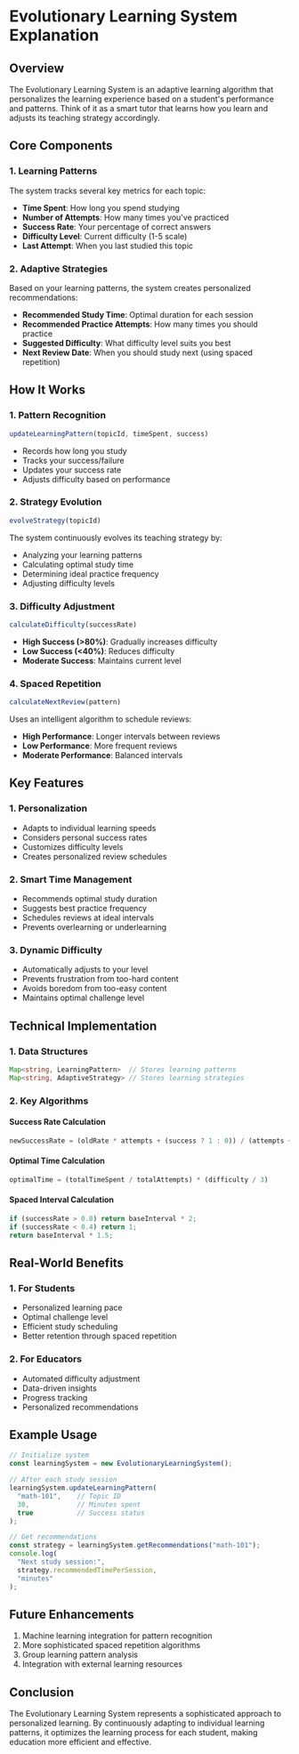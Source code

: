 # Evolutionary Learning System Explanation

## Overview
The Evolutionary Learning System is an adaptive learning algorithm that personalizes the learning experience based on a student's performance and patterns. Think of it as a smart tutor that learns how you learn and adjusts its teaching strategy accordingly.

## Core Components

### 1. Learning Patterns
The system tracks several key metrics for each topic:
- **Time Spent**: How long you spend studying
- **Number of Attempts**: How many times you've practiced
- **Success Rate**: Your percentage of correct answers
- **Difficulty Level**: Current difficulty (1-5 scale)
- **Last Attempt**: When you last studied this topic

### 2. Adaptive Strategies
Based on your learning patterns, the system creates personalized recommendations:
- **Recommended Study Time**: Optimal duration for each session
- **Recommended Practice Attempts**: How many times you should practice
- **Suggested Difficulty**: What difficulty level suits you best
- **Next Review Date**: When you should study next (using spaced repetition)

## How It Works

### 1. Pattern Recognition
```typescript
updateLearningPattern(topicId, timeSpent, success)
```
- Records how long you study
- Tracks your success/failure
- Updates your success rate
- Adjusts difficulty based on performance

### 2. Strategy Evolution
```typescript
evolveStrategy(topicId)
```
The system continuously evolves its teaching strategy by:
- Analyzing your learning patterns
- Calculating optimal study time
- Determining ideal practice frequency
- Adjusting difficulty levels

### 3. Difficulty Adjustment
```typescript
calculateDifficulty(successRate)
```
- **High Success (>80%)**: Gradually increases difficulty
- **Low Success (<40%)**: Reduces difficulty
- **Moderate Success**: Maintains current level

### 4. Spaced Repetition
```typescript
calculateNextReview(pattern)
```
Uses an intelligent algorithm to schedule reviews:
- **High Performance**: Longer intervals between reviews
- **Low Performance**: More frequent reviews
- **Moderate Performance**: Balanced intervals

## Key Features

### 1. Personalization
- Adapts to individual learning speeds
- Considers personal success rates
- Customizes difficulty levels
- Creates personalized review schedules

### 2. Smart Time Management
- Recommends optimal study duration
- Suggests best practice frequency
- Schedules reviews at ideal intervals
- Prevents overlearning or underlearning

### 3. Dynamic Difficulty
- Automatically adjusts to your level
- Prevents frustration from too-hard content
- Avoids boredom from too-easy content
- Maintains optimal challenge level

## Technical Implementation

### 1. Data Structures
```typescript
Map<string, LearningPattern>  // Stores learning patterns
Map<string, AdaptiveStrategy> // Stores learning strategies
```

### 2. Key Algorithms

#### Success Rate Calculation
```typescript
newSuccessRate = (oldRate * attempts + (success ? 1 : 0)) / (attempts + 1)
```

#### Optimal Time Calculation
```typescript
optimalTime = (totalTimeSpent / totalAttempts) * (difficulty / 3)
```

#### Spaced Interval Calculation
```typescript
if (successRate > 0.8) return baseInterval * 2;
if (successRate < 0.4) return 1;
return baseInterval * 1.5;
```

## Real-World Benefits

### 1. For Students
- Personalized learning pace
- Optimal challenge level
- Efficient study scheduling
- Better retention through spaced repetition

### 2. For Educators
- Automated difficulty adjustment
- Data-driven insights
- Progress tracking
- Personalized recommendations

## Example Usage

```typescript
// Initialize system
const learningSystem = new EvolutionaryLearningSystem();

// After each study session
learningSystem.updateLearningPattern(
  "math-101",    // Topic ID
  30,            // Minutes spent
  true           // Success status
);

// Get recommendations
const strategy = learningSystem.getRecommendations("math-101");
console.log(
  "Next study session:",
  strategy.recommendedTimePerSession,
  "minutes"
);
```

## Future Enhancements
1. Machine learning integration for pattern recognition
2. More sophisticated spaced repetition algorithms
3. Group learning pattern analysis
4. Integration with external learning resources

## Conclusion
The Evolutionary Learning System represents a sophisticated approach to personalized learning. By continuously adapting to individual learning patterns, it optimizes the learning process for each student, making education more efficient and effective. 